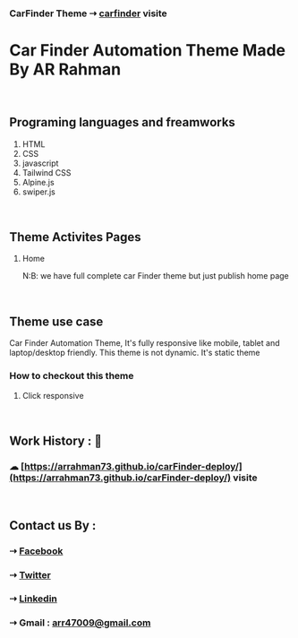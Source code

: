 ### CarFinder Theme  ⇢ [carfinder](https://arrahman-dev.github.io/carFinder-deploy/) visite

# Car Finder Automation Theme Made By AR Rahman

<br>


## Programing languages and freamworks
1. HTML
2. CSS
3. javascript
4. Tailwind CSS
5. Alpine.js
6. swiper.js


<br>

## Theme Activites Pages
1. Home 

   N:B: we have full complete car Finder theme but just publish home page

<br>

## Theme use case

<p>Car Finder Automation Theme, It's fully responsive like mobile, tablet and laptop/desktop friendly. This theme is not dynamic. It's static theme</p>

### How to checkout this theme
1. Click responsive

<br>

## Work History : 🔗

### &#9729;  [https://arrahman73.github.io/carFinder-deploy/](https://arrahman73.github.io/carFinder-deploy/) visite


<br>

## Contact us By :

### ⇢ [Facebook](https://web.facebook.com/arrahman47/)
### ⇢ [Twitter](https://twitter.com/AR_Rahman47)
### ⇢ [Linkedin](https://www.linkedin.com/in/arrahman73/)
### ⇢ Gmail : arr47009@gmail.com



<!-- all social links 
[gmail]:(arr47009@gmail.com)
[facebook] : (https://web.facebook.com/arrahman47/)
[twitter]: https://twitter.com/AR_Rahman47-->
